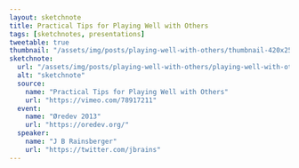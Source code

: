 ```yaml
---
layout: sketchnote
title: Practical Tips for Playing Well with Others
tags: [sketchnotes, presentations]
tweetable: true
thumbnail: "/assets/img/posts/playing-well-with-others/thumbnail-420x255.png"
sketchnote:
  url: "/assets/img/posts/playing-well-with-others/playing-well-with-others.png"
  alt: "sketchnote"
  source:
    name: "Practical Tips for Playing Well with Others"
    url: "https://vimeo.com/78917211"
  event:
    name: "Øredev 2013"
    url: "https://oredev.org/"
  speaker:
    name: "J B Rainsberger"
    url: "https://twitter.com/jbrains"
---
```

